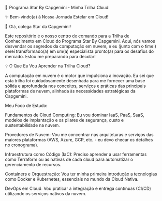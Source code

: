 🚀 Programa Star By Capgemini - Minha Trilha Cloud

✨ Bem-vindo(a) à Nossa Jornada Estelar em Cloud!

👋 Olá, colega Star da Capgemini!

Este repositório é o nosso centro de comando para a Trilha de Conhecimento em Cloud do Programa Star By Capgemini. Aqui, nós vamos desvendar os segredos da computação em nuvem, e eu (junto com o time!) serei transformado(a) em um(a) especialista pronto(a) para os desafios do mercado. Estou me preparando para decolar!

💡 O Que Eu Vou Aprender na Trilha Cloud?

A computação em nuvem é o motor que impulsiona a inovação. Eu sei que esta trilha foi cuidadosamente desenhada para me fornecer uma base sólida e aprofundada nos conceitos, serviços e práticas das principais plataformas de nuvem, alinhada às necessidades estratégicas da Capgemini.

Meu Foco de Estudo:

  Fundamentos de Cloud Computing: Eu vou dominar IaaS, PaaS, SaaS, modelos de implantação e os pilares de segurança, custo e sustentabilidade na nuvem.

  Provedores de Nuvem: Vou me concentrar nas arquiteturas e serviços das maiores plataformas (AWS, Azure, GCP, etc. - eu devo checar os detalhes no cronograma).

  Infraestrutura como Código (IaC): Preciso aprender a usar ferramentas como Terraform ou as nativas de cada cloud para automatizar o gerenciamento de recursos.

  Containers e Orquestração: Vou ter minha primeira introdução a tecnologias como Docker e Kubernetes, essenciais no mundo da Cloud Nativa.

  DevOps em Cloud: Vou praticar a integração e entrega contínuas (CI/CD) utilizando os serviços nativos da nuvem.
